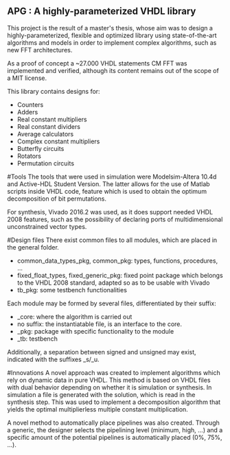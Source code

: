 ## APG : A highly-parameterized VHDL library

This project is the result of a master's thesis, whose aim was to design a highly-parameterized, flexible and optimized library using state-of-the-art algorithms and models in order to implement complex algorithms, such as new FFT architectures.

As a proof of concept a ~27.000 VHDL statements CM FFT was implemented and verified, although its content remains out of the scope of a MIT license.

This library contains designs for:
- Counters
- Adders
- Real constant multipliers
- Real constant dividers
- Average calculators
- Complex constant multipliers
- Butterfly circuits
- Rotators
- Permutation circuits

#Tools
The tools that were used in simulation were Modelsim-Altera 10.4d and Active-HDL Student Version. The latter allows for the use of Matlab scripts inside VHDL code, feature which is used to obtain the optimum decomposition of bit permutations.

For synthesis, Vivado 2016.2 was used, as it does support needed VHDL 2008 features, such as the possibility of declaring ports of multidimensional unconstrained vector types.

#Design files
There exist common files to all modules, which are placed in the general folder.
- common_data_types_pkg, common_pkg: types, functions, procedures, ...
- fixed_float_types, fixed_generic_pkg: fixed point package which belongs to the VHDL 2008 standard, adapted so as to be usable with Vivado
- tb_pkg: some testbench functionalities

Each module may be formed by several files, differentiated by their suffix:
- _core: where the algorithm is carried out
- no suffix: the instantiatable file, is an interface to the core.
- _pkg: package with specific functionality to the module
- _tb: testbench

Additionally, a separation between signed and unsigned may exist, indicated with the suffixes _s/_u.

#Innovations
A novel approach was created to implement algorithms which rely on dynamic data in pure VHDL. This method is based on VHDL files with dual behavior depending on whether it is simulation or synthesis. In simulation a file is generated with the solution, which is read in the synthesis step. This was used to implement a decomposition algorithm that yields the optimal multiplierless multiple constant multiplication.

A novel method to automatically place pipelines was also created. Through a generic, the designer selects the pipelining level (minimum, high, ...) and a specific amount of the potential pipelines is automatically placed (0%, 75%, ...).